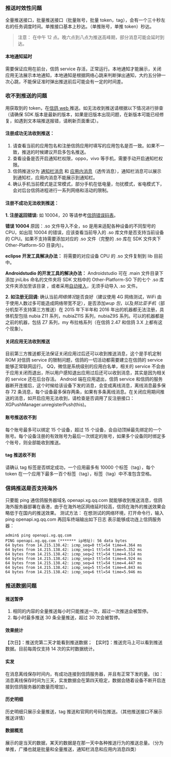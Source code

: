 ### 推送时效性问题
全量推送接口，批量推送接口（批量账号，批量 token，tag），会有一个三十秒左右的任务调度时间。单推接口基本上秒达。（单推账号，单推 token）秒达。
>注意：
>在中午 12 点。晚六点到八点为推送高峰期，部分消息可能会延时到达。


#### 本地通知延时
需要保证应用在前台，信鸽 service 存活，正常运行。本地通知才能展示，关闭应用无法展示本地通知，本地通知是根据网络心跳来判断弹出通知，大约五分钟一次心跳，不能保证准时弹出推送前后可能会有一定的时间差。

### 收不到推送的问题
用获取到的 token，在[信鸽 web ](http://xg.qq.com/)推送。如无法收到推送请根据以下情况进行排查（请确保 SDK 版本是最新的版本，如果是旧版本出现问题，在新版本可能已经修复，如遇到文本端推送报错，请刷新页面重试）。

#### 注册成功无法收到推送：

1. 请查看当前的应用包名和注册信鸽应用时填写的应用包名是否一致。如果不一致，推送的时候建议开启多包名推送。
2. 查看设备是否开启通知栏权限，oppo，vivo 等手机，需要手动开启通知栏权限。
3. 信鸽推送分为 [通知栏消息](http://tcecqpoc.fsphere.cn/document/product/548/13949#.E6.8E.A8.E9.80.81.E9.80.9A.E7.9F.A5) 和 [应用内消息](http://tcecqpoc.fsphere.cn/document/product/548/13949#.E5.BA.94.E7.94.A8.E5.86.85.E6.B6.88.E6.81.AF)（透传消息），通知栏消息可以展示到通知栏，应用内消息不能展示到通知栏。
4. 确认手机当前模式是正常模式，部分手机在低电量，勿扰模式，省电模式下，会对后台信鸽进程进行一系列网络和活动的限制。


#### 注册不成功无法收到推送：
**1. 注册返回错误:**
如 10004，20 等请参考[信鸽错误码表](http://tcecqpoc.fsphere.cn/document/product/548/13991)。

**错误 10004**
原因：.so 文件导入不全，so 是用来适配各种设备的不同型号的 CPU，如出现 10004 的错误，应该查看当前导入的 .so 库文件是否支持当前设备的 CPU。如果不支持需要添加对应的 .so 文件（完整的 .so 库在 SDK 文件夹下 Other-Platform-SO 目录内）。

**eclipse 开发工具解决办法：**
将需要的对应设备 CPU 的 .so 文件复制到 lib 目前中。

**Androidstudio 的开发工具的解决办法：**
Androidstudio 可在 .main 文件目录下添加 jniLibs 命名的文件夹将 SDK 文档中的 Other-Platform-SO 下的七个 .so 库文件夹添加至该目录 ，或者采用[自动接入](http://github.com/tencentyun/qcloud-documents/blob/master/product/%E7%A7%BB%E5%8A%A8%E4%B8%8E%E9%80%9A%E4%BF%A1/%E4%BF%A1%E9%B8%BD/Android%20%E6%8E%A5%E5%85%A5/Android%20SDK%20%E9%9B%86%E6%88%90%E6%8C%87%E5%8D%97/%E9%9B%86%E6%88%90%E5%88%86%E7%B1%BB.md)，无须手动导入 .so 文件。

**2. 如注册无回调:**
确认当前*网络情况*是否良好（建议使用 4G 网络测试，WiFi 由于使用人数过多可能造成网络带宽不足），是否添加*wup 包*，以及*努比亚手机*（部分机型不支持第三方推送）在 2015 年下半年和 2016 年出的机器都无法注册，具体机型包括 nubia Z11 系列，nubiaZ11S 系列，nubiaZ9S 系列。可以的机器都是之前的机器，包括 Z7 系列，my 布拉格系列（在信鸽 2.47 和信鸽 3.X 上都有这个现象）。

#### 关闭应用无法收到推送
目前第三方推送都无法保证关闭应用过后还可以收到推送消息，这个是手机定制 ROM 对信鸽 service 的限制问题，信鸽的一切活动都需要建立在信鸽的 service 能够正常联网运行。
QQ，微信是系统级别的应用白名单，相关的 service 不会由于应用关闭而退出，所以用户感知退出应用过后还可以收到消息，其实是因为相关的 service 还在后台存活。
Android 端在应用退出，信鸽 service 和信鸽的服务器断开连接后，这个时候给该设备下发的消息，会变成离线消息，离线消息最多保存 72 条消息，每个设备最多保存两条，如果有多条离线消息。在关闭应用期间推送的消息，如开启应用无法收到，请检查是否调用了反注册接口：XGPushManager.unregisterPush(this)。

#### 账号推送收不到
每个账号最多可以绑定 15 个设备，超过 15 个设备，会自动顶掉最先绑定的一个账号。每个设备注册的有效账号为最后一次绑定的账号，如果多个设备同时绑定多个账号，则全部能收到推送。

#### tag 推送收不到
请确认 tag 标签是否绑定成功，一个应用最多有 10000 个标签（tag），每个 token 在一个应用下最多一百个标签（tag），标签（tag）中不准包含空格。

### 信鸽推送是否支持海外
只要能 ping 通信鸽服务器域名 openapi.xg.qq.com 就能够收到推送消息，信鸽海外服务器部署在香港，由于在海外地区网络延时较高，信鸽在海外的推送效果会略低于在国内的推送效果。
测试方法： 在想测试的网络环境，打开命令行，输入 ping openapi.xg.qq.com 再回车终端输出如下日志 表示能够成功连上信鸽服务器：

```
admin$ ping openapi.xg.qq.com
PING openapi.xg.qq.com (******* ip地址): 56 data bytes
64 bytes from 14.215.138.42: icmp_seq=0 ttl=54 time=4.364 ms
64 bytes from 14.215.138.42: icmp_seq=1 ttl=54 time=5.352 ms
64 bytes from 14.215.138.42: icmp_seq=2 ttl=54 time=4.514 ms
64 bytes from 14.215.138.42: icmp_seq=3 ttl=54 time=4.924 ms
64 bytes from 14.215.138.42: icmp_seq=4 ttl=54 time=4.447 ms
64 bytes from 14.215.138.42: icmp_seq=5 ttl=54 time=4.843 ms
64 bytes from 14.215.138.42: icmp_seq=6 ttl=54 time=5.946 ms
```
### 推送数据问题
#### 推送暂停
1. 相同的内容的全量推送每小时只能推送一次，超过一次推送会被暂停。
2. 每小时最多推送 30 条全量推送，超过 30 次会被暂停。

#### 效果统计
【次日】：推送完第二天才能看到推送数据；
【实时】：推送完马上可以看到推送数据。目前每周仅支持 14 次的实时数据统计。

#### 实发
在消息离线保存时间内，有成功连接到信鸽服务器，并且有正常下发的量。（如：消息离线保存时间为三天，实发数据会在第四天稳定，数据会随着设备不断开启连接到信鸽服务器的数量而增加）。

#### 历史明细
历史明细只展示全量推送，tag 推送和官网的号码包推送。（其他推送接口不展示推送详情）

#### 数据概览
展示的是当天的数据，某天的数据是在那一天中各种推送行为的推送总量。（分为单推，广播也就是批量和全量推送，通知栏消息和应用内消息四类）
